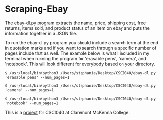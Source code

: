 # Scraping-Ebay

The ebay-dl.py program extracts the name, price, shipping cost, free returns, items sold, and product status of an item on ebay and puts the information together in a JSON file. 

To run the ebay-dl.py program you should include a search term at the end in quotation marks and if you want to search through a specific number of pages include that as well. The example below is what I included in my terminal when running the program for 'erasable pens', 'camera', and 'notebook'. This will look different for everybody based on your directory. 

```
$ /usr/local/bin/python3 /Users/stephanie/Desktop/CSCI040/ebay-dl.py 'erasable pens' --num_pages=1
```
```
$ /usr/local/bin/python3 /Users/stephanie/Desktop/CSCI040/ebay-dl.py 'camera' --num_pages=1
```
```
$ /usr/local/bin/python3 /Users/stephanie/Desktop/CSCI040/ebay-dl.py 'notebook' --num_pages=1
```


This is a [project](https://github.com/mikeizbicki/cmc-csci040/tree/2022fall/project_03) for CSCI040 at Claremont McKenna College. 
